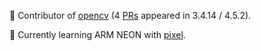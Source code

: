👏 Contributor of [opencv](https://github.com/opencv/opencv) (4 [PRs](https://github.com/opencv/opencv/pulls?q=is%3Apr+author%3Azchrissirhcz+is%3Amerged) appeared in 3.4.14 / 4.5.2).

🌈 Currently learning ARM NEON with [pixel](https://github.com/zchrissirhcz/pixel).
